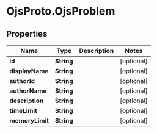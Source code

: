 # OjsProto.OjsProblem

## Properties

Name | Type | Description | Notes
------------ | ------------- | ------------- | -------------
**id** | **String** |  | [optional] 
**displayName** | **String** |  | [optional] 
**authorId** | **String** |  | [optional] 
**authorName** | **String** |  | [optional] 
**description** | **String** |  | [optional] 
**timeLimit** | **String** |  | [optional] 
**memoryLimit** | **String** |  | [optional] 


